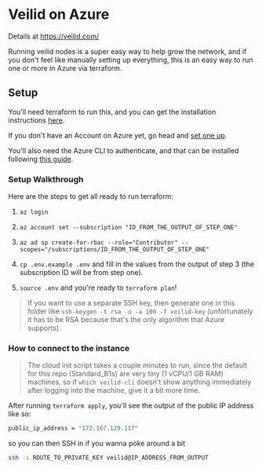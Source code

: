 # Veilid on Azure

Details at https://veilid.com/

Running veilid nodes is a super easy way to help grow the network, and if you don't feel like manually setting up everything, this is an easy way to run one or more in Azure via terraform.

## Setup

You'll need terraform to run this, and you can get the installation instructions [here](https://developer.hashicorp.com/terraform/install).

If you don't have an Account on Azure yet, go head and [set one up](https://signup.azure.com).

You'll also need the Azure CLI to authenticate, and that can be installed following [this guide](https://learn.microsoft.com/en-gb/cli/azure/install-azure-cli).

### Setup Walkthrough

Here are the steps to get all ready to run terraform:

1. `az login`

2. `az account set --subscription "ID_FROM_THE_OUTPUT_OF_STEP_ONE"`

3. `az ad sp create-for-rbac --role="Contributor" --scopes="/subscriptions/ID_FROM_THE_OUTPUT_OF_STEP_ONE"`

4. `cp .env.example .env` and fill in the values from the output of step 3 (the subscription ID will be from step one).

5. `source .env` and you're ready to `terraform plan`!

> If you want to use a separate SSH key, then generate one in this folder like `ssh-keygen -t rsa -o -a 100 -f veilid-key` (unfortunately it has to be RSA because that's the only algorithm that Azure supports).

### How to connect to the instance

> The cloud init script takes a couple minutes to run, since the default for this repo (Standard_B1s) are very tiny (1 vCPU/1 GB RAM) machines, so if `which veilid-cli` doesn't show anything immediately after logging into the machine, give it a bit more time.

After running `terraform apply`, you'll see the output of the public IP address like so:

```sh
public_ip_address = "172.167.129.117"
```

so you can then SSH in if you wanna poke around a bit

```sh
ssh -i ROUTE_TO_PRIVATE_KEY veilid@IP_ADDRESS_FROM_OUTPUT
```

